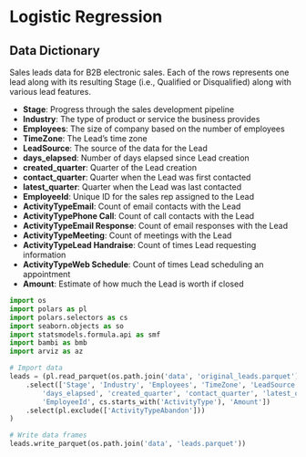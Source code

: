 # Logistic Regression


## Data Dictionary

Sales leads data for B2B electronic sales. Each of the rows represents
one lead along with its resulting Stage (i.e., Qualified or
Disqualified) along with various lead features.

- **Stage**: Progress through the sales development pipeline
- **Industry**: The type of product or service the business provides
- **Employees**: The size of company based on the number of employees
- **TimeZone**: The Lead’s time zone
- **LeadSource**: The source of the data for the Lead
- **days_elapsed**: Number of days elapsed since Lead creation
- **created_quarter**: Quarter of the Lead creation
- **contact_quarter**: Quarter when the Lead was first contacted
- **latest_quarter**: Quarter when the Lead was last contacted
- **EmployeeId**: Unique ID for the sales rep assigned to the Lead
- **ActivityTypeEmail**: Count of email contacts with the Lead
- **ActivityTypePhone Call**: Count of call contacts with the Lead
- **ActivityTypeEmail Response**: Count of email responses with the Lead
- **ActivityTypeMeeting**: Count of meetings with the Lead
- **ActivityTypeLead Handraise**: Count of times Lead requesting
  information
- **ActivityTypeWeb Schedule**: Count of times Lead scheduling an
  appointment
- **Amount**: Estimate of how much the Lead is worth if closed

``` python
import os
import polars as pl
import polars.selectors as cs
import seaborn.objects as so
import statsmodels.formula.api as smf
import bambi as bmb
import arviz as az

# Import data
leads = (pl.read_parquet(os.path.join('data', 'original_leads.parquet'))
    .select(['Stage', 'Industry', 'Employees', 'TimeZone', 'LeadSource',
        'days_elapsed', 'created_quarter', 'contact_quarter', 'latest_quarter',
        'EmployeeId', cs.starts_with('ActivityType'), 'Amount'])
    .select(pl.exclude(['ActivityTypeAbandon']))
)

# Write data frames
leads.write_parquet(os.path.join('data', 'leads.parquet'))
```
